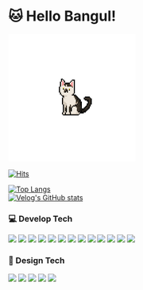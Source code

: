 # :cat: Hello Bangul!
<img style="margin: 0 auto" src="https://raw.githubusercontent.com/Kimbangul/Kimbangul/master/bangule.gif"> 

[![Hits](https://hits.seeyoufarm.com/api/count/incr/badge.svg?url=https%3A%2F%2Fgithub.com%2FKimbangul&count_bg=%23000000&title_bg=%23FF6D6D&icon=gnuicecat.svg&icon_color=%23E7E7E7&title=hits&edge_flat=false)](https://hits.seeyoufarm.com)
<!--[![Anurag's GitHub stats](https://github-readme-stats.vercel.app/api?username=Kimbangul&show_icons=true&theme=dracula)](https://github.com/Kimbangul)-->
[![Top Langs](https://github-readme-stats.vercel.app/api/top-langs/?username=Kimbangul&layout=compact&langs_count=6)](https://github.com/Kimbangul)<br/>
[![Velog's GitHub stats](https://velog-readme-stats.vercel.app/api?name=kimbangul)](https://github.com/eungyeole/velog-readme-stats)


### :computer: Develop Tech
<img src="https://img.shields.io/badge/HTML-E34F26?style=flat-square&amp;logo=HTML5&amp;logoColor=white&amp;"/> <img src="https://img.shields.io/badge/CSS-1572B6?style=flat-square&amp;logo=CSS3&amp;logoColor=white&amp;"/> <img src="https://img.shields.io/badge/SCSS-CC6699?style=flat-square&amp;logo=SASS&amp;logoColor=white&amp;"/>
<img src="https://img.shields.io/badge/styled-components-DB7093?style=flat-square&amp;logo=styled-components&amp;logoColor=white&amp;"/>
<img src="https://img.shields.io/badge/JavaScript-F7DF1E?style=flat-square&amp;logo=JavaScript&amp;logoColor=white&amp;"/> <img src="https://img.shields.io/badge/JQuery-0769AD?style=flat-square&amp;logo=JQuery&amp;logoColor=white&amp;"/> 
<img src="https://img.shields.io/badge/TypeScript-3178C6?style=flat-square&amp;logo=TypeScript&amp;logoColor=white&amp;"/> <img src="https://img.shields.io/badge/React.js-61DAFB?style=flat-square&amp;logo=React&amp;logoColor=white&amp;"/> <img src="https://img.shields.io/badge/React Native-61DAFB?style=flat-square&amp;logo=React&amp;logoColor=white&amp;"/> <img src="https://img.shields.io/badge/Next.js-000000?style=flat-square&amp;logo=Next.js&amp;logoColor=white&amp;"/> <img src="https://img.shields.io/badge/Vue.js-4FC08D?style=flat-square&amp;logo=Vue.js&amp;logoColor=white&amp;"/> <img src="https://img.shields.io/badge/Next.js-000000?style=flat-square&amp;logo=Next.js&amp;logoColor=white&amp;"/> 
<img src="https://img.shields.io/badge/Spring-6DB33F?style=flat-square&amp;logo=Spring&amp;logoColor=white&amp;"/> 


### :art: Design Tech
<img src="https://img.shields.io/badge/PhotoShop-31A8FF?style=flat-square&amp;logo=Adobe Photoshop&amp;logoColor=white&amp;"/> <img src="https://img.shields.io/badge/Illustrator-FF9A00?style=flat-square&amp;logo=Adobe Illustrator&amp;logoColor=white&amp;"/> <img src="https://img.shields.io/badge/After Effects-9999FF?style=flat-square&amp;logo=Adobe After Effects&amp;logoColor=white&amp;"/> <img src="https://img.shields.io/badge/XD-FF61F6?style=flat-square&amp;logo=Adobe XD&amp;logoColor=white&amp;"/> <img src="https://img.shields.io/badge/Figma-F24E1E?style=flat-square&amp;logo=Figma&amp;logoColor=white&amp;"/>




